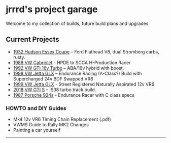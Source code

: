 # jrrrd's project garage

Welcome to my collection of builds, future build plans and upgrades.

## Current Projects
- [1932 Hudson Essex Coupe](cars/hudson-essex.md) – Ford Flathead V8, dual Stromberg carbs, rusty.
- [1988 VW Cabriolet](cars/mk1-cabriolet.md) - HPDE to SCCA H-Production Racer
- [1992 VW GTI 16v Turbo](cars/mk2-16vt.md) – ABA/16v hybrid with boost.
- [1998 VW Jetta GLX](cars/98-vr6-jetta.md) – Endurance Racing (A-Class?) Build with Supercharged 24v BDF Swapped VR6
- [1999 VW Jetta GLX](cars/99-vr6-jetta.md) - Street Registered Naturally Aspirated 12v VR6
- [2018 VW GTI S](cars/mk7-5-gti.md) – IS38 turbo track build.
- [1987 Porsche 924s](cars/87-porsche-924s.md) - Endurance Racer with C class specs 


### HOWTO and DIY Guides
 - Mk4 12v VR6 Timing Chain Replacement (.pdf)
 - VWMS Guide to Rally MK2 Changes
 - Painting a car yourself
 
---

